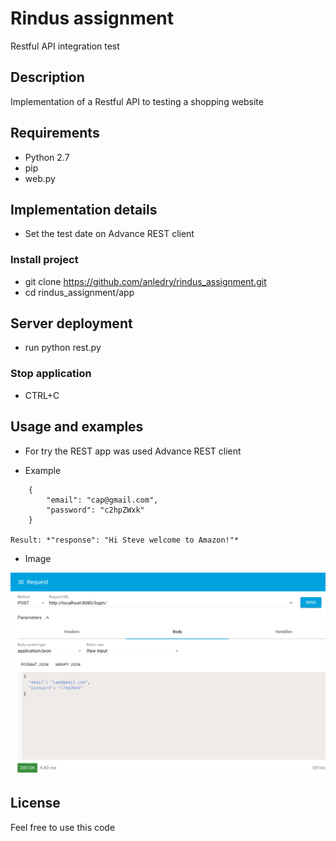 # Rindus assignment
Restful API integration test 

## Description
Implementation of a Restful API to testing a shopping website
 
## Requirements
* Python 2.7
* pip
* web.py

## Implementation details
* Set the test date on Advance REST client

### Install project
* git clone https://github.com/anledry/rindus_assignment.git
* cd rindus_assignment/app

## Server deployment
* run python rest.py

### Stop application
* CTRL+C

## Usage and examples
* For try the REST app was used Advance REST client

* Example

```
    {
        "email": "cap@gmail.com",
        "password": "c2hpZWxk"
    }

Result: *"response": "Hi Steve welcome to Amazon!"*
```

* Image

![ ](https://raw.githubusercontent.com/anledry/rindus_assignment/master/documentation/image/test01.png  "Image")

## License
Feel free to use this code

